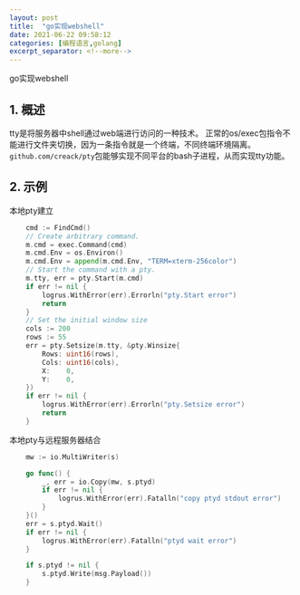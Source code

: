 ```yaml
---
layout: post
title:  "go实现webshell"
date: 2021-06-22 09:58:12
categories: [编程语言,golang]
excerpt_separator: <!--more-->
---
```

go实现webshell
<!--more-->

## 1. 概述
tty是将服务器中shell通过web端进行访问的一种技术。
正常的os/exec包指令不能进行文件夹切换，因为一条指令就是一个终端，不同终端环境隔离。
`github.com/creack/pty`包能够实现不同平台的bash子进程，从而实现tty功能。

## 2. 示例

本地pty建立
```go
    cmd := FindCmd()
	// Create arbitrary command.
	m.cmd = exec.Command(cmd)
	m.cmd.Env = os.Environ()
	m.cmd.Env = append(m.cmd.Env, "TERM=xterm-256color")
	// Start the command with a pty.
	m.tty, err = pty.Start(m.cmd)
	if err != nil {
		logrus.WithError(err).Errorln("pty.Start error")
		return
	}
	// Set the initial window size
	cols := 200
	rows := 55
	err = pty.Setsize(m.tty, &pty.Winsize{
		Rows: uint16(rows),
		Cols: uint16(cols),
		X:    0,
		Y:    0,
	})
	if err != nil {
		logrus.WithError(err).Errorln("pty.Setsize error")
		return
	}
```

本地pty与远程服务器结合
```go
    mw := io.MultiWriter(s)

	go func() {
		_, err = io.Copy(mw, s.ptyd)
		if err != nil {
			logrus.WithError(err).Fatalln("copy ptyd stdout error")
		}
	}()
	err = s.ptyd.Wait()
	if err != nil {
		logrus.WithError(err).Fatalln("ptyd wait error")
	}
```
```go
    if s.ptyd != nil {
		s.ptyd.Write(msg.Payload())
	}
```